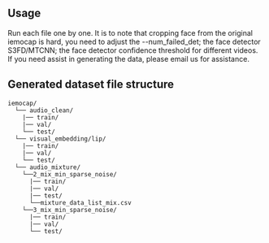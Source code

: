 ## Usage

Run each file one by one. It is to note that cropping face from the original iemocap is hard, you need to adjust the --num_failed_det; the face detector S3FD/MTCNN; the face detector confidence threshold for different videos. If you need assist in generating the data, please email us for assistance.

## Generated dataset file structure

	iemocap/
	  └── audio_clean/
	    |── train/
	    |── val/
	    └── test/
	  └── visual_embedding/lip/	
	    |── train/
	    |── val/
	    └── test/
	  └── audio_mixture/
	    └──2_mix_min_sparse_noise/ 
	      |── train/
	      |── val/
	      |── test/
	      └──mixture_data_list_mix.csv
	    └──3_mix_min_sparse_noise/ 
	      |── train/
	      |── val/
	      └── test/

